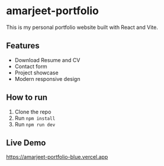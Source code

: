 # amarjeet-portfolio

This is my personal portfolio website built with React and Vite.

## Features
- Download Resume and CV
- Contact form
- Project showcase
- Modern responsive design

## How to run
1. Clone the repo
2. Run `npm install`
3. Run `npm run dev`

## Live Demo
https://amarjeet-portfolio-blue.vercel.app
